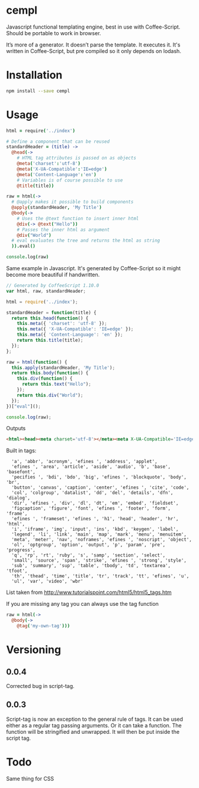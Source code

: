 # cempl
Javascript functional templating engine, best in use with Coffee-Script. Should be portable to work in browser.

It’s more of a generator. It doesn’t parse the template. It executes it. It's written in Coffee-Script, but pre compiled so it only depends on lodash.

# Installation

``` bash
npm install --save cempl
```

# Usage

``` coffeescript
html = require('../index')

# Define a component that can be reused
standardHeader = (title) ->
  @head(->
    # HTML tag attributes is passed on as objects
    @meta('charset':'utf-8')
    @meta('X-UA-Compatible':'IE=edge')
    @meta('Content-Language':'en')
    # Variables is of course possible to use
    @title(title))

raw = html(->
  # @apply makes it possible to build components
  @apply(standardHeader, 'My Title')
  @body(->
    # Uses the @text function to insert inner html
    @div(-> @text("Hello"))
    # Passes the inner html as argument
    @div("World")
  # eval evaluates the tree and returns the html as string
  )).eval()

console.log(raw)
```

Same example in Javascript. It's generated by Coffee-Script so it might become more beautiful if handwritten.

``` javascript
// Generated by CoffeeScript 1.10.0
var html, raw, standardHeader;

html = require('../index');

standardHeader = function(title) {
  return this.head(function() {
    this.meta({ 'charset': 'utf-8' });
    this.meta({ 'X-UA-Compatible': 'IE=edge' });
    this.meta({ 'Content-Language': 'en' });
    return this.title(title);
  });
};

raw = html(function() {
  this.apply(standardHeader, 'My Title');
  return this.body(function() {
    this.div(function() {
      return this.text("Hello");
    });
    return this.div("World");
  });
})["eval"]();

console.log(raw);
```

Outputs

``` html
<html><head><meta charset='utf-8'></meta><meta X-UA-Compatible='IE=edge'></meta><meta Content-Language='en'></meta><title>My Title</title></head><body><div>Hello</div><div>World</div></body></html>
```

Built in tags: 

```
  'a', 'abbr', 'acronym', 'efines ', 'address', 'applet',
  'efines ', 'area', 'article', 'aside', 'audio', 'b', 'base', 'basefont',
  'pecifies ', 'bdi', 'bdo', 'big', 'efines ', 'blockquote', 'body', 'br',
  'button', 'canvas', 'caption', 'center', 'efines ', 'cite', 'code',
  'col', 'colgroup', 'datalist', 'dd', 'del', 'details', 'dfn', 'dialog',
  'dir', 'efines ', 'div', 'dl', 'dt', 'em', 'embed', 'fieldset',
  'figcaption', 'figure', 'font', 'efines ', 'footer', 'form', 'frame',
  'efines ', 'frameset', 'efines ', 'h1', 'head', 'header', 'hr', 'html',
  'i', 'iframe', 'img', 'input', 'ins', 'kbd', 'keygen', 'label',
  'legend', 'li', 'link', 'main', 'map', 'mark', 'menu', 'menuitem',
  'meta', 'meter', 'nav', 'noframes', 'efines ', 'noscript', 'object',
  'ol', 'optgroup', 'option', 'output', 'p', 'param', 'pre', 'progress',
  'q', 'rp', 'rt', 'ruby', 's', 'samp', 'section', 'select',
  'small', 'source', 'span', 'strike', 'efines ', 'strong', 'style',
  'sub', 'summary', 'sup', 'table', 'tbody', 'td', 'textarea', 'tfoot',
  'th', 'thead', 'time', 'title', 'tr', 'track', 'tt', 'efines', 'u',
  'ul', 'var', 'video', 'wbr'
```

List taken from http://www.tutorialspoint.com/html5/html5_tags.htm

If you are missing any tag you can always use the tag function

``` coffeescript
raw = html(->
  @body(->
    @tag('my-own-tag')))
```

# Versioning
## 0.0.4
Corrected bug in script-tag.

## 0.0.3
Script-tag is now an exception to the general rule of tags. It can be used either as a regular tag passing arguments. Or it can take a function. The function will be stringified and unwrapped. It will then be put inside the script tag.

# Todo
Same thing for CSS
